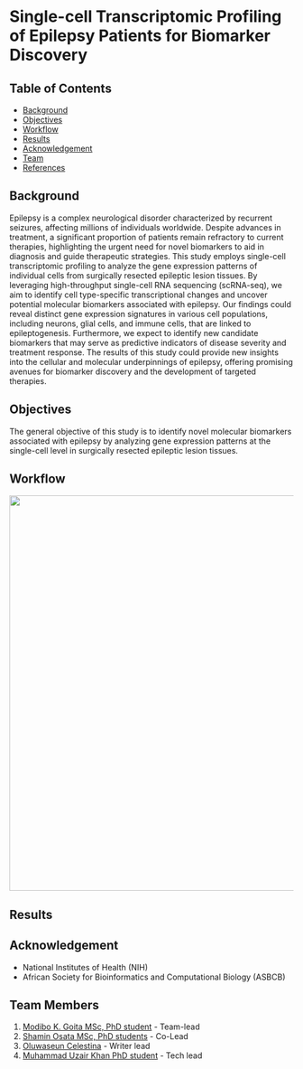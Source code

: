 # Single-cell Transcriptomic Profiling of Epilepsy Patients for Biomarker Discovery

## Table of Contents
- [Background](#Background)
- [Objectives](#Objectives)
- [Workflow](#Workflow)
- [Results](#Results)
- [Acknowledgement](#Acknowlegment)
- [Team](#Team)
- [References](#References)

## Background
Epilepsy is a complex neurological disorder characterized by recurrent seizures, affecting millions of individuals worldwide. Despite advances in treatment, a significant proportion of patients remain refractory to current therapies, highlighting the urgent need for novel biomarkers to aid in diagnosis and guide therapeutic strategies. This study employs single-cell transcriptomic profiling to analyze the gene expression patterns of individual cells from surgically resected epileptic lesion tissues. By leveraging high-throughput single-cell RNA sequencing (scRNA-seq), we aim to identify cell type-specific transcriptional changes and uncover potential molecular biomarkers associated with epilepsy. Our findings could reveal distinct gene expression signatures in various cell populations, including neurons, glial cells, and immune cells, that are linked to epileptogenesis. Furthermore, we expect to identify new candidate biomarkers that may serve as predictive indicators of disease severity and treatment response. The results of this study could provide new insights into the cellular and molecular underpinnings of epilepsy, offering promising avenues for biomarker discovery and the development of targeted therapies.

## Objectives
The general objective of this study is to identify novel molecular biomarkers associated with epilepsy by analyzing gene expression patterns at the single-cell level in surgically resected epileptic lesion tissues. 

## Workflow
<p align="center">
<img src="https://github.com/user-attachments/assets/a4b4be23-a207-4463-807d-579770b33889" width="800" height="700">
</p>

## Results

## Acknowledgement
- National Institutes of Health (NIH)
- African Society for Bioinformatics and Computational Biology (ASBCB)

## Team Members
1. [Modibo K. Goita MSc, PhD student](https://github.com/mkgoita) - Team-lead
2. [Shamin Osata MSc, PhD students](https://github.com/osatashamim) - Co-Lead
3. [Oluwaseun Celestina](https://github.com/#) - Writer lead
4. [Muhammad Uzair Khan PhD student](https://github.com/#) - Tech lead
